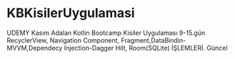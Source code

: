 # KBKisilerUygulamasi
UDEMY Kasım Adalan Kotlin Bootcamp Kisiler Uygulaması 9-15.gün
RecyclerView, Navigation Component, Fragment,DataBindin-MVVM,Dependecy Injection-Dagger Hilt, Room(SQLite)
İŞLEMLERİ. Güncel
